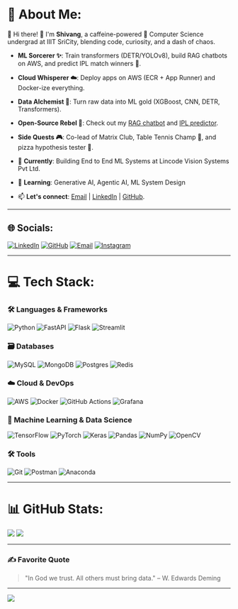 # 💫 About Me:
🌟 Hi there! 👋 I'm **Shivang**, a caffeine-powered 🚀 Computer Science undergrad at IIIT SriCity, blending code, curiosity, and a dash of chaos.  

- **ML Sorcerer ✨**: Train transformers (DETR/YOLOv8), build RAG chatbots on AWS, and predict IPL match winners 🏏.  
- **Cloud Whisperer ☁️**: Deploy apps on AWS (ECR + App Runner) and Docker-ize everything.  
- **Data Alchemist 🧪**: Turn raw data into ML gold (XGBoost, CNN, DETR, Transformers).  
- **Open-Source Rebel 🤖**: Check out my [RAG chatbot](https://github.com/shivangsingh26/RagDeployment) and [IPL predictor](https://github.com/shivangsingh26/IPL-WIN-PREDICTOR).  
- **Side Quests 🎮**: Co-lead of Matrix Club, Table Tennis Champ 🏓, and pizza hypothesis tester 🍕.  

- 🔭 **Currently**: Building End to End ML Systems at Lincode Vision Systems Pvt Ltd. 
- 🌱 **Learning**: Generative AI, Agentic AI, ML System Design
- 📫 **Let's connect**: [Email](mailto:ssnfs26@gmail.com) | [LinkedIn](https://linkedin.com/in/shivangsingh26) | [GitHub](https://github.com/shivangsingh26).  

---

## 🌐 Socials:
[![LinkedIn](https://img.shields.io/badge/LinkedIn-%230077B5.svg?logo=linkedin&logoColor=white)](https://linkedin.com/in/shivangsingh26) 
[![GitHub](https://img.shields.io/badge/GitHub-100000?style=for-the-badge&logo=github&logoColor=white)](https://github.com/shivangsingh26)
[![Email](https://img.shields.io/badge/Email-D14836?logo=gmail&logoColor=white)](mailto:ssnfs26@gmail.com)
[![Instagram](https://img.shields.io/badge/Instagram-%23E4405F.svg?logo=Instagram&logoColor=white)](https://instagram.com/__shivang.singh__) 

---

# 💻 Tech Stack:
### 🛠️ Languages & Frameworks
![Python](https://img.shields.io/badge/python-3670A0?style=for-the-badge&logo=python&logoColor=ffdd54) 
![FastAPI](https://img.shields.io/badge/FastAPI-005571?style=for-the-badge&logo=fastapi) 
![Flask](https://img.shields.io/badge/flask-%23000.svg?style=for-the-badge&logo=flask&logoColor=white) 
![Streamlit](https://img.shields.io/badge/Streamlit-%23FE4B4B.svg?style=for-the-badge&logo=streamlit&logoColor=white) 

### 🗃️ Databases
![MySQL](https://img.shields.io/badge/mysql-4479A1.svg?style=for-the-badge&logo=mysql&logoColor=white) 
![MongoDB](https://img.shields.io/badge/MongoDB-%234ea94b.svg?style=for-the-badge&logo=mongodb&logoColor=white) 
![Postgres](https://img.shields.io/badge/postgres-%23316192.svg?style=for-the-badge&logo=postgresql&logoColor=white) 
![Redis](https://img.shields.io/badge/redis-%23DD0031.svg?style=for-the-badge&logo=redis&logoColor=white) 

### ☁️ Cloud & DevOps
![AWS](https://img.shields.io/badge/AWS-%23FF9900.svg?style=for-the-badge&logo=amazon-aws&logoColor=white) 
![Docker](https://img.shields.io/badge/docker-%230db7ed.svg?style=for-the-badge&logo=docker&logoColor=white) 
![GitHub Actions](https://img.shields.io/badge/github%20actions-%232671E5.svg?style=for-the-badge&logo=githubactions&logoColor=white) 
![Grafana](https://img.shields.io/badge/grafana-%23F46800.svg?style=for-the-badge&logo=grafana&logoColor=white) 

### 🧠 Machine Learning & Data Science
![TensorFlow](https://img.shields.io/badge/TensorFlow-%23FF6F00.svg?style=for-the-badge&logo=TensorFlow&logoColor=white) 
![PyTorch](https://img.shields.io/badge/PyTorch-%23EE4C2C.svg?style=for-the-badge&logo=PyTorch&logoColor=white) 
![Keras](https://img.shields.io/badge/Keras-%23D00000.svg?style=for-the-badge&logo=Keras&logoColor=white) 
![Pandas](https://img.shields.io/badge/pandas-%23150458.svg?style=for-the-badge&logo=pandas&logoColor=white) 
![NumPy](https://img.shields.io/badge/numpy-%23013243.svg?style=for-the-badge&logo=numpy&logoColor=white) 
![OpenCV](https://img.shields.io/badge/opencv-%23white.svg?style=for-the-badge&logo=opencv&logoColor=white) 

### 🛠️ Tools
![Git](https://img.shields.io/badge/git-%23F05033.svg?style=for-the-badge&logo=git&logoColor=white) 
![Postman](https://img.shields.io/badge/Postman-FF6C37?style=for-the-badge&logo=postman&logoColor=white) 
![Anaconda](https://img.shields.io/badge/Anaconda-%2344A833.svg?style=for-the-badge&logo=anaconda&logoColor=white) 

---

# 📊 GitHub Stats:
![](https://github-readme-streak-stats.herokuapp.com/?user=shivangsingh26&theme=dark&hide_border=false)
![](https://github-readme-stats.vercel.app/api/top-langs/?username=shivangsingh26&theme=dark&hide_border=false&layout=compact)

---

### ✍️ Favorite Quote
> "In God we trust. All others must bring data." 
– W. Edwards Deming

---

[![](https://visitcount.itsvg.in/api?id=shivangsingh26&icon=5&color=0)](https://visitcount.itsvg.in)

<!-- Proudly created with GPRM ( https://gprm.itsvg.in ) -->
